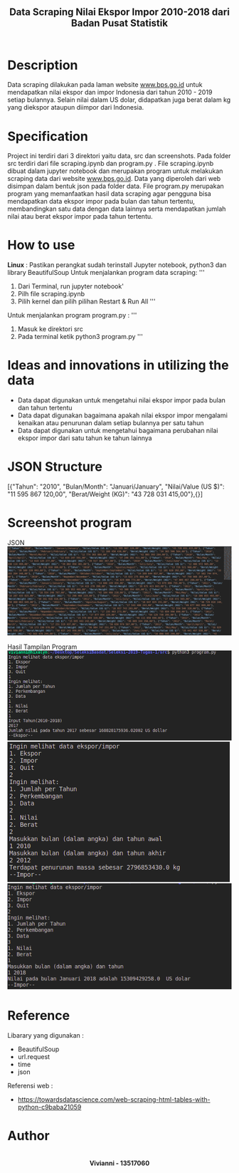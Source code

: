 <h2 align="center">
  <br>
  Data Scraping Nilai Ekspor Impor 2010-2018 dari Badan Pusat Statistik
  <br>
  <br>
</h2>


# Description
Data scraping dilakukan pada laman website <a href = "www.bps.go.id">www.bps.go.id</a> untuk mendapatkan nilai ekspor dan impor Indonesia dari tahun 2010 - 2019 setiap bulannya. Selain nilai dalam US dolar, didapatkan juga berat dalam kg yang diekspor ataupun diimpor dari Indonesia.  

# Specification
Project ini terdiri dari 3 direktori yaitu data, src dan screenshots. Pada folder src terdiri dari file scraping.ipynb dan program.py . File scraping.ipynb dibuat dalam jupyter notebook dan merupakan program untuk melakukan scraping data dari website <a href = "www.bps.go.id">www.bps.go.id</a>. Data yang diperoleh dari web disimpan dalam bentuk json pada folder data. File program.py merupakan program yang memanfaatkan hasil data scraping agar pengguna bisa mendapatkan data ekspor impor pada bulan dan tahun tertentu, membandingkan satu data dengan data lainnya serta mendapatkan jumlah nilai atau berat ekspor impor pada tahun tertentu. 

# How to use
__Linux__ :
Pastikan perangkat sudah terinstall Jupyter notebook, python3 dan library BeautifulSoup
Untuk menjalankan program data scraping:
'''
1. Dari Terminal, run jupyter notebook'
2. Pilh file scraping.ipynb
3. Pilih kernel dan pilih pilihan Restart & Run All
'''

Untuk menjalankan program program.py :
'''
1. Masuk ke direktori src
2. Pada terminal ketik python3 program.py
'''

# Ideas and innovations in utilizing the data
- Data dapat digunakan untuk mengetahui nilai ekspor impor pada bulan dan tahun tertentu
- Data dapat digunakan bagaimana apakah nilai ekspor impor mengalami kenaikan atau penurunan dalam setiap bulannya per satu tahun
- Data dapat digunakan untuk mengetahui bagaimana perubahan nilai ekspor impor dari satu tahun ke tahun lainnya

# JSON Structure
[{"Tahun": "2010", 
  "Bulan/Month": "Januari/January", 
  "Nilai/Value (US $)": "11 595 867 120,00", 
  "Berat/Weight (KG)": "43 728 031 415,00"},{}]

# Screenshot program
JSON
![Screenshot](screenshots/json.png)

Hasil Tampilan Program
![Screenshot](screenshots/hasil1.png)
![Screenshot](screenshots/hasil2.png)
![Screenshot](screenshots/hasil3.png)

# Reference
Libarary yang digunakan :
- BeautifulSoup
- url.request
- time
- json

Referensi web :
- https://towardsdatascience.com/web-scraping-html-tables-with-python-c9baba21059


# Author

<p align="center">
  <br>
  <b> Vivianni - 13517060  </b>
  <br>
  <br>
</p>
